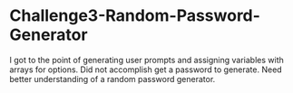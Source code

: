 # Challenge3-Random-Password-Generator

I got to the point of generating user prompts and assigning variables with arrays for options. Did not accomplish get a password to generate. Need better understanding of a random password generator. 